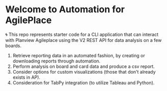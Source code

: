 # Welcome to Automation for AgilePlace

🌀
This repo represents starter code for a CLI application that can interact with Planview Agileplace using the V2 REST API 
for data analysis on a few boards.

1. Retrieve reporting data in an automated fashion, by creating or downloading reports through automation.
2. Perform analysis on board and card data and produce a csv report.
3. Consider options for custom visualizations (those that don't already exists in AP).
4. Consideration for TabPy integration (to utilize Tableau and Python).